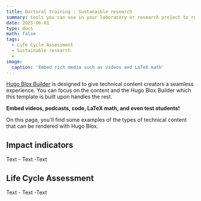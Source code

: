 ```yaml
---
title: Doctoral training : Sustanaible research
summary: tools you can use in your laboratory or research project to reduce the environmental impact of your professional activities
date: 2025-06-01
type: docs
math: false
tags:
  - Life Cycle Assessment
  - Sustainable research
  - 
image:
  caption: 'Embed rich media such as videos and LaTeX math'
---
```


[Hugo Blox Builder](https://hugoblox.com) is designed to give technical content creators a seamless experience. You can focus on the content and the Hugo Blox Builder which this template is built upon handles the rest.

**Embed videos, podcasts, code, LaTeX math, and even test students!**

On this page, you'll find some examples of the types of technical content that can be rendered with Hugo Blox.

## Impact indicators

Text - Text -Text

## Life Cycle Assessment

Text - Text -Text
